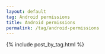 ```yaml
---
layout: default
tag: Android permissions
title: Android permissions
permalink: /tag/android-permissions
---
```


{% include post_by_tag.html %}